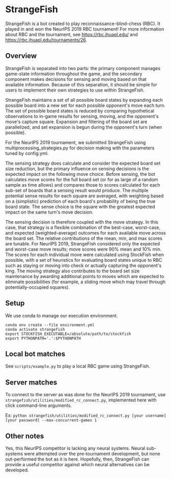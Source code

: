 # StrangeFish

StrangeFish is a bot created to play reconnaissance-blind-chess (RBC).
It played in and won the NeurIPS 2019 RBC tournament!
For more information about RBC and the tournament, see
https://rbc.jhuapl.edu/ and https://rbc.jhuapl.edu/tournaments/26.

## Overview

StrangeFish is separated into two parts: the primary component
manages game-state information throughout the game,
and the secondary component makes decisions for sensing and
moving based on that available information.
Because of this separation, it should be simple for users to
implement their own strategies to use within StrangeFish.

StrangeFish maintains a set of all possible board states
by expanding each possible board
into a new set for each possible opponent's move each turn.
The set of possible board states is reduced by
comparing hypothetical observations to in-game results for
sensing, moving, and the opponent's move's capture square.
Expansion and filtering of the board set are parallelized,
and set expansion is begun during the opponent's turn
(when possible).

For the NeurIPS 2019 tournament, we submitted StrangeFish
using multiprocessing_strategies.py for decision making
with the parameters tuned by config.yml.

The sensing strategy does calculate and consider the expected
board set size reduction, but the primary influence on
sensing decisions is the expected impact on the following
move choice. Before sensing, the bot calculates move scores
for the full board set (or for as large of a random sample
as time allows) and compares those to scores calculated for
each sub-set of boards that a sensing result would produce.
The multiple potential sense results for each square are
averaged, with weighting based on a (simplistic) prediction
of each board's probability of being the true board state.
The sense choice is the square with the greatest expected
impact on the same turn's move decision.

The sensing decision is therefore coupled with the move strategy.
In this case, that strategy is a flexible combination
of the best-case, worst-case, and expected (weighted-average)
outcomes for each available move across the board set.
The relative contributions of the mean, min, and max scores
are tunable. For NeurIPS 2019, StrangeFish considered only
the expected and worst-case move results; move scores were
90% mean and 10% min. The scores for each individual move
were calculated using StockFish when possible, with a set
of heuristics for evaluating board states unique to RBC
such as staying or moving into check or actually capturing
the opponent's king. The moving strategy also contributes
to the board set size maintenance by awarding additional
points to moves which are expected to eliminate possibilities
(for example, a sliding move which may travel through
potentially-occupied squares).

## Setup

We use conda to manage our execution environment.
```
conda env create --file environment.yml
conda activate strangefish
export STOCKFISH_EXECUTABLE=/absolute/path/to/stockfish
export PYTHONPATH='.':$PYTHONPATH
```

## Local bot matches

See `scripts/example.py` to play a local RBC game using StrangeFish.

## Server matches

To connect to the server as was done for the NeurIPS 2019 tournament,
use `strangefish/utilities/modified_rc_connect.py`, implemented here with
click command-line arguments.

Ex: `python strangefish/utilities/modified_rc_connect.py [your username] [your password] --max-concurrent-games 1`

## Other notes

Yes, this NeurIPS competitor is lacking any neural systems. Neural sub-systems were attempted
over the pre-tournament development, but none out-performed the bot as it is here. Hopefully,
then, StrangeFish can provide a useful competitor against which neural alternatives can be developed.
